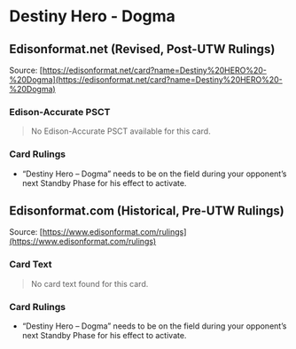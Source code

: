 # Destiny Hero - Dogma

## Edisonformat.net (Revised, Post-UTW Rulings)

Source: [https://edisonformat.net/card?name=Destiny%20HERO%20-%20Dogma](https://edisonformat.net/card?name=Destiny%20HERO%20-%20Dogma)

### Edison-Accurate PSCT

> No Edison-Accurate PSCT available for this card.

### Card Rulings

*   “Destiny Hero – Dogma” needs to be on the field during your opponent’s next Standby Phase for his effect to activate.


## Edisonformat.com (Historical, Pre-UTW Rulings)

Source: [https://www.edisonformat.com/rulings](https://www.edisonformat.com/rulings)

### Card Text

> No card text found for this card.

### Card Rulings

*   “Destiny Hero – Dogma” needs to be on the field during your opponent’s next Standby Phase for his effect to activate.


